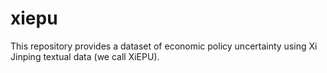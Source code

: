 # xiepu
This repository provides a dataset of economic policy uncertainty using Xi Jinping textual data (we call XiEPU).
